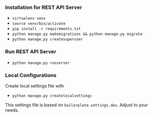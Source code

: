 ### Installation for REST API Server

- `virtualenv venv`
- `source venv/bin/activate`
- `pip install -r requirements.txt`
- `python manage.py makemigrations && python manage.py migrate`
- `python manage.py createsuperuser`


### Run REST API Server

- `python manage.py runserver`

### Local Configurations

Create local settings file with
- `python manage.py createlocalsettings`

This settings file is based on `boilerplate.settings.dev`.
Adjust to your needs.

